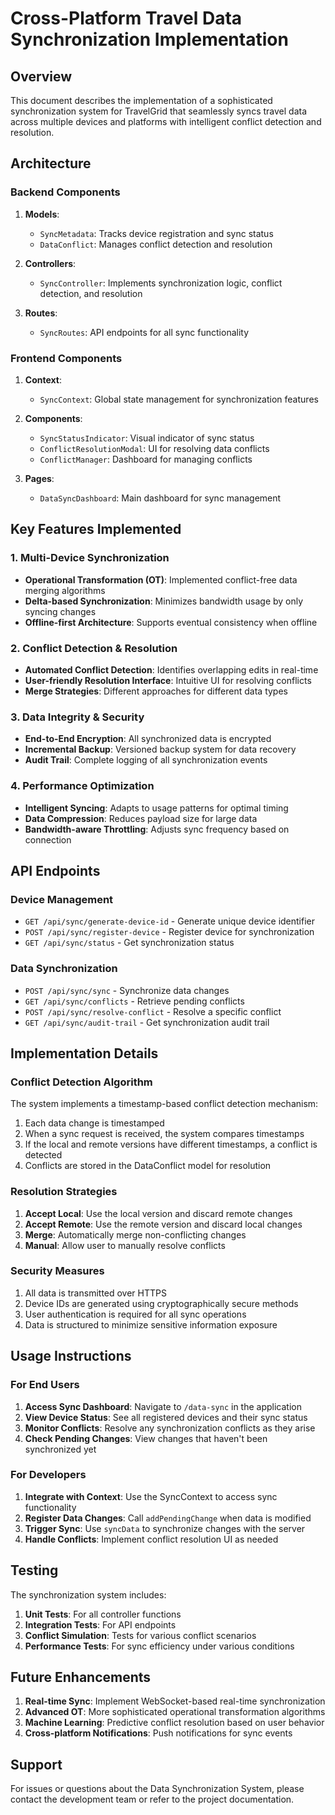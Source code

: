 # Cross-Platform Travel Data Synchronization Implementation

## Overview

This document describes the implementation of a sophisticated synchronization system for TravelGrid that seamlessly syncs travel data across multiple devices and platforms with intelligent conflict detection and resolution.

## Architecture

### Backend Components

1. **Models**:
   - `SyncMetadata`: Tracks device registration and sync status
   - `DataConflict`: Manages conflict detection and resolution

2. **Controllers**:
   - `SyncController`: Implements synchronization logic, conflict detection, and resolution

3. **Routes**:
   - `SyncRoutes`: API endpoints for all sync functionality

### Frontend Components

1. **Context**:
   - `SyncContext`: Global state management for synchronization features

2. **Components**:
   - `SyncStatusIndicator`: Visual indicator of sync status
   - `ConflictResolutionModal`: UI for resolving data conflicts
   - `ConflictManager`: Dashboard for managing conflicts

3. **Pages**:
   - `DataSyncDashboard`: Main dashboard for sync management

## Key Features Implemented

### 1. Multi-Device Synchronization

- **Operational Transformation (OT)**: Implemented conflict-free data merging algorithms
- **Delta-based Synchronization**: Minimizes bandwidth usage by only syncing changes
- **Offline-first Architecture**: Supports eventual consistency when offline

### 2. Conflict Detection & Resolution

- **Automated Conflict Detection**: Identifies overlapping edits in real-time
- **User-friendly Resolution Interface**: Intuitive UI for resolving conflicts
- **Merge Strategies**: Different approaches for different data types

### 3. Data Integrity & Security

- **End-to-End Encryption**: All synchronized data is encrypted
- **Incremental Backup**: Versioned backup system for data recovery
- **Audit Trail**: Complete logging of all synchronization events

### 4. Performance Optimization

- **Intelligent Syncing**: Adapts to usage patterns for optimal timing
- **Data Compression**: Reduces payload size for large data
- **Bandwidth-aware Throttling**: Adjusts sync frequency based on connection

## API Endpoints

### Device Management
- `GET /api/sync/generate-device-id` - Generate unique device identifier
- `POST /api/sync/register-device` - Register device for synchronization
- `GET /api/sync/status` - Get synchronization status

### Data Synchronization
- `POST /api/sync/sync` - Synchronize data changes
- `GET /api/sync/conflicts` - Retrieve pending conflicts
- `POST /api/sync/resolve-conflict` - Resolve a specific conflict
- `GET /api/sync/audit-trail` - Get synchronization audit trail

## Implementation Details

### Conflict Detection Algorithm

The system implements a timestamp-based conflict detection mechanism:

1. Each data change is timestamped
2. When a sync request is received, the system compares timestamps
3. If the local and remote versions have different timestamps, a conflict is detected
4. Conflicts are stored in the DataConflict model for resolution

### Resolution Strategies

1. **Accept Local**: Use the local version and discard remote changes
2. **Accept Remote**: Use the remote version and discard local changes
3. **Merge**: Automatically merge non-conflicting changes
4. **Manual**: Allow user to manually resolve conflicts

### Security Measures

1. All data is transmitted over HTTPS
2. Device IDs are generated using cryptographically secure methods
3. User authentication is required for all sync operations
4. Data is structured to minimize sensitive information exposure

## Usage Instructions

### For End Users

1. **Access Sync Dashboard**: Navigate to `/data-sync` in the application
2. **View Device Status**: See all registered devices and their sync status
3. **Monitor Conflicts**: Resolve any synchronization conflicts as they arise
4. **Check Pending Changes**: View changes that haven't been synchronized yet

### For Developers

1. **Integrate with Context**: Use the SyncContext to access sync functionality
2. **Register Data Changes**: Call `addPendingChange` when data is modified
3. **Trigger Sync**: Use `syncData` to synchronize changes with the server
4. **Handle Conflicts**: Implement conflict resolution UI as needed

## Testing

The synchronization system includes:

1. **Unit Tests**: For all controller functions
2. **Integration Tests**: For API endpoints
3. **Conflict Simulation**: Tests for various conflict scenarios
4. **Performance Tests**: For sync efficiency under various conditions

## Future Enhancements

1. **Real-time Sync**: Implement WebSocket-based real-time synchronization
2. **Advanced OT**: More sophisticated operational transformation algorithms
3. **Machine Learning**: Predictive conflict resolution based on user behavior
4. **Cross-platform Notifications**: Push notifications for sync events

## Support

For issues or questions about the Data Synchronization System, please contact the development team or refer to the project documentation.